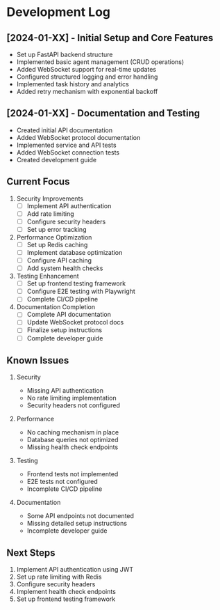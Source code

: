 # Development Log

## [2024-01-XX] - Initial Setup and Core Features
- Set up FastAPI backend structure
- Implemented basic agent management (CRUD operations)
- Added WebSocket support for real-time updates
- Configured structured logging and error handling
- Implemented task history and analytics
- Added retry mechanism with exponential backoff

## [2024-01-XX] - Documentation and Testing
- Created initial API documentation
- Added WebSocket protocol documentation
- Implemented service and API tests
- Added WebSocket connection tests
- Created development guide

## Current Focus
1. Security Improvements
   - [ ] Implement API authentication
   - [ ] Add rate limiting
   - [ ] Configure security headers
   - [ ] Set up error tracking

2. Performance Optimization
   - [ ] Set up Redis caching
   - [ ] Implement database optimization
   - [ ] Configure API caching
   - [ ] Add system health checks

3. Testing Enhancement
   - [ ] Set up frontend testing framework
   - [ ] Configure E2E testing with Playwright
   - [ ] Complete CI/CD pipeline

4. Documentation Completion
   - [ ] Complete API documentation
   - [ ] Update WebSocket protocol docs
   - [ ] Finalize setup instructions
   - [ ] Complete developer guide

## Known Issues
1. Security
   - Missing API authentication
   - No rate limiting implementation
   - Security headers not configured

2. Performance
   - No caching mechanism in place
   - Database queries not optimized
   - Missing health check endpoints

3. Testing
   - Frontend tests not implemented
   - E2E tests not configured
   - Incomplete CI/CD pipeline

4. Documentation
   - Some API endpoints not documented
   - Missing detailed setup instructions
   - Incomplete developer guide

## Next Steps
1. Implement API authentication using JWT
2. Set up rate limiting with Redis
3. Configure security headers
4. Implement health check endpoints
5. Set up frontend testing framework 